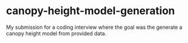 # canopy-height-model-generation
My submission for a coding interview where the goal was the generate a canopy height model from provided data.
